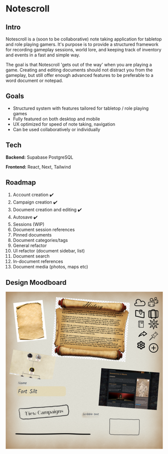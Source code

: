# Notescroll

## Intro

Notescroll is a (soon to be collaborative) note taking application for tabletop and role playing gamers. It's purpose is to provide a structured framework for recording gameplay sessions, world lore, and keeping track of inventory and events in a fast and simple way.

The goal is that Notescroll 'gets out of the way' when you are playing a game. Creating and editing documents should not distract you from the gameplay, but still offer enough advanced features to be preferable to a word document or notepad.

## Goals

* Structured system with features tailored for tabletop / role playing games
* Fully featured on both desktop and mobile
* UX optimized for speed of note taking, navigation
* Can be used collaboratively or individually


## Tech

**Backend:** Supabase PostgreSQL

**Frontend:** React, Next, Tailwind

## Roadmap

1) Account creation ✔️
1) Campaign creation ✔️
1) Document creation and editing ✔️
1) Autosave ✔️
1) Sessions (WIP)
1) Document session references
1) Pinned documents
1) Document categories/tags
1) General refactor
1) UI refactor (document sidebar, list)
1) Document search
1) In-document references
1) Document media (photos, maps etc)


## Design Moodboard

![Design document](/design.png)
